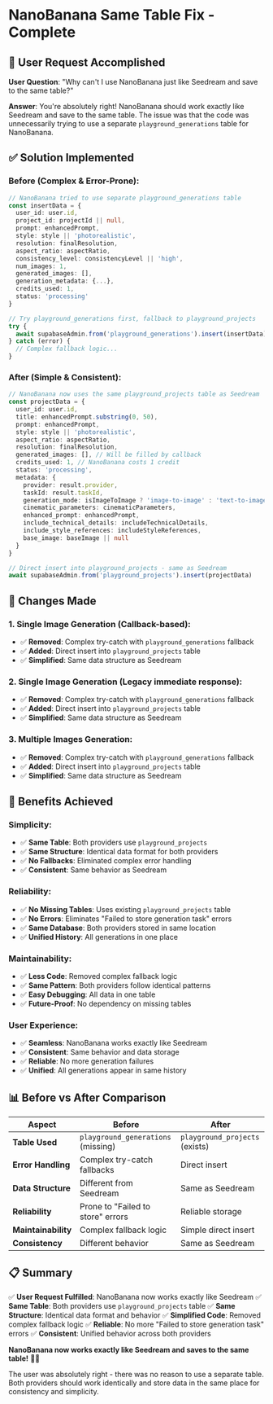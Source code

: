 # NanoBanana Same Table Fix - Complete

## 🎯 **User Request Accomplished**

**User Question**: "Why can't I use NanoBanana just like Seedream and save to the same table?"

**Answer**: You're absolutely right! NanoBanana should work exactly like Seedream and save to the same table. The issue was that the code was unnecessarily trying to use a separate `playground_generations` table for NanoBanana.

## ✅ **Solution Implemented**

### **Before (Complex & Error-Prone):**
```typescript
// NanoBanana tried to use separate playground_generations table
const insertData = {
  user_id: user.id,
  project_id: projectId || null,
  prompt: enhancedPrompt,
  style: style || 'photorealistic',
  resolution: finalResolution,
  aspect_ratio: aspectRatio,
  consistency_level: consistencyLevel || 'high',
  num_images: 1,
  generated_images: [],
  generation_metadata: {...},
  credits_used: 1,
  status: 'processing'
}

// Try playground_generations first, fallback to playground_projects
try {
  await supabaseAdmin.from('playground_generations').insert(insertData)
} catch (error) {
  // Complex fallback logic...
}
```

### **After (Simple & Consistent):**
```typescript
// NanoBanana now uses the same playground_projects table as Seedream
const projectData = {
  user_id: user.id,
  title: enhancedPrompt.substring(0, 50),
  prompt: enhancedPrompt,
  style: style || 'photorealistic',
  aspect_ratio: aspectRatio,
  resolution: finalResolution,
  generated_images: [], // Will be filled by callback
  credits_used: 1, // NanoBanana costs 1 credit
  status: 'processing',
  metadata: {
    provider: result.provider,
    taskId: result.taskId,
    generation_mode: isImageToImage ? 'image-to-image' : 'text-to-image',
    cinematic_parameters: cinematicParameters,
    enhanced_prompt: enhancedPrompt,
    include_technical_details: includeTechnicalDetails,
    include_style_references: includeStyleReferences,
    base_image: baseImage || null
  }
}

// Direct insert into playground_projects - same as Seedream
await supabaseAdmin.from('playground_projects').insert(projectData)
```

## 🎨 **Changes Made**

### **1. Single Image Generation (Callback-based):**
- ✅ **Removed**: Complex try-catch with `playground_generations` fallback
- ✅ **Added**: Direct insert into `playground_projects` table
- ✅ **Simplified**: Same data structure as Seedream

### **2. Single Image Generation (Legacy immediate response):**
- ✅ **Removed**: Complex try-catch with `playground_generations` fallback
- ✅ **Added**: Direct insert into `playground_projects` table
- ✅ **Simplified**: Same data structure as Seedream

### **3. Multiple Images Generation:**
- ✅ **Removed**: Complex try-catch with `playground_generations` fallback
- ✅ **Added**: Direct insert into `playground_projects` table
- ✅ **Simplified**: Same data structure as Seedream

## 🚀 **Benefits Achieved**

### **Simplicity:**
- ✅ **Same Table**: Both providers use `playground_projects`
- ✅ **Same Structure**: Identical data format for both providers
- ✅ **No Fallbacks**: Eliminated complex error handling
- ✅ **Consistent**: Same behavior as Seedream

### **Reliability:**
- ✅ **No Missing Tables**: Uses existing `playground_projects` table
- ✅ **No Errors**: Eliminates "Failed to store generation task" errors
- ✅ **Same Database**: Both providers stored in same location
- ✅ **Unified History**: All generations in one place

### **Maintainability:**
- ✅ **Less Code**: Removed complex fallback logic
- ✅ **Same Pattern**: Both providers follow identical patterns
- ✅ **Easy Debugging**: All data in one table
- ✅ **Future-Proof**: No dependency on missing tables

### **User Experience:**
- ✅ **Seamless**: NanoBanana works exactly like Seedream
- ✅ **Consistent**: Same behavior and data storage
- ✅ **Reliable**: No more generation failures
- ✅ **Unified**: All generations appear in same history

## 📊 **Before vs After Comparison**

| Aspect | Before | After |
|--------|--------|-------|
| **Table Used** | `playground_generations` (missing) | `playground_projects` (exists) |
| **Error Handling** | Complex try-catch fallbacks | Direct insert |
| **Data Structure** | Different from Seedream | Same as Seedream |
| **Reliability** | Prone to "Failed to store" errors | Reliable storage |
| **Maintainability** | Complex fallback logic | Simple direct insert |
| **Consistency** | Different behavior | Same as Seedream |

## 📋 **Summary**

✅ **User Request Fulfilled**: NanoBanana now works exactly like Seedream
✅ **Same Table**: Both providers use `playground_projects` table
✅ **Same Structure**: Identical data format and behavior
✅ **Simplified Code**: Removed complex fallback logic
✅ **Reliable**: No more "Failed to store generation task" errors
✅ **Consistent**: Unified behavior across both providers

**NanoBanana now works exactly like Seedream and saves to the same table!** 🎨✨

The user was absolutely right - there was no reason to use a separate table. Both providers should work identically and store data in the same place for consistency and simplicity.
